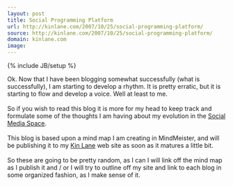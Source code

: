 ```yaml
---
layout: post
title: Social Programming Platform
url: http://kinlane.com/2007/10/25/social-programming-platform/
source: http://kinlane.com/2007/10/25/social-programming-platform/
domain: kinlane.com
image: 
---
```

{% include JB/setup %}<p>Ok. Now that I have been blogging somewhat successfully (what is successfully), I am starting to develop a rhythm. It is pretty erratic, but it is starting to flow and develop a voice. Well at least to me.<br /><br />So if you wish to read this blog it is more for my head to keep track and formulate some of the thoughts I am having about my evolution in the <a href="http://www.web20squad.us/">Social Media Space</a>.<br /><br />This blog is based upon a mind map I am creating in MindMeister, and will be publishing it to my <a href="http://www.kinlane.com/">Kin Lane</a> web site as soon as it matures a little bit.<br /><br />So these are going to be pretty random, as I can I will link off the mind map as I publish it and / or I will try to outline off my site and link to each blog in some organized fashion, as I make sense of it.</p>
